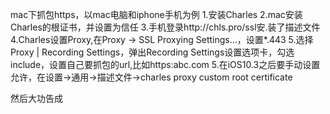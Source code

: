 mac下抓包https，以mac电脑和iphone手机为例
1.安装Charles
2.mac安装Charles的根证书，并设置为信任
3.手机登录http://chls.pro/ssl安.装了描述文件
4.Charles设置Proxy,在Proxy -> SSL Proxying Settings...，设置*.443
5.选择Proxy | Recording Settings，弹出Recording Settings设置选项卡，勾选include，设置自己要抓包的url,比如https:abc.com
5.在iOS10.3之后要手动设置允许，在设置->通用->描述文件->charles proxy custom root certificate

然后大功告成
